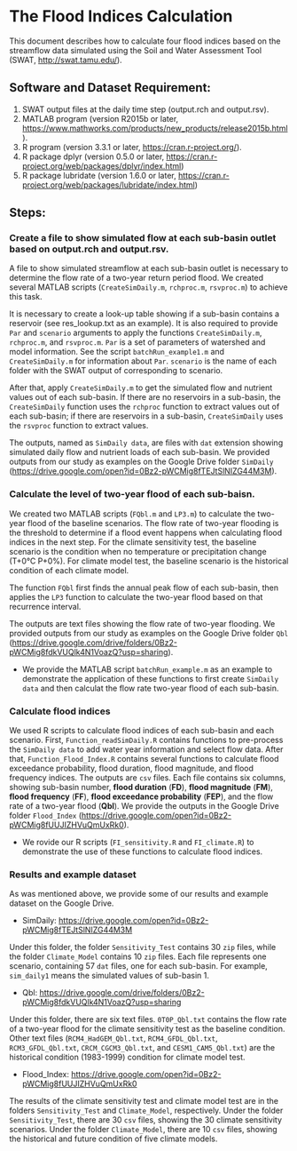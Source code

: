 # The Flood Indices Calculation

This document describes how to calculate four flood indices based on the streamflow data simulated using the Soil and Water Assessment Tool (SWAT, http://swat.tamu.edu/).

## Software and Dataset Requirement:
1.	SWAT output files at the daily time step (output.rch and output.rsv).
2.	MATLAB program (version R2015b or later, https://www.mathworks.com/products/new_products/release2015b.html). 
3.	R program (version 3.3.1 or later, https://cran.r-project.org/).
4.	R package dplyr (version 0.5.0 or later, https://cran.r-project.org/web/packages/dplyr/index.html) 
5.	R package lubridate (version 1.6.0 or later, https://cran.r-project.org/web/packages/lubridate/index.html) 

## Steps:

### Create a file to show simulated flow at each sub-basin outlet based on output.rch and output.rsv.

A file to show simulated streamflow at each sub-basin outlet is necessary to determine the flow rate of a two-year return period flood. We created several MATLAB scripts (`CreateSimDaily.m`, `rchproc.m`, `rsvproc.m`) to achieve this task.  

It is necessary to create a look-up table showing if a sub-basin contains a reservoir (see res_lookup.txt as an example). It is also required to provide `Par` and `scenario` arguments to apply the functions `CreateSimDaily.m`, `rchproc.m`, and `rsvproc.m`. `Par` is a set of parameters of watershed and model information. See the script `batchRun_example1.m` and `CreateSimDaily.m` for information about `Par`. `scenario` is  the name of each folder with the SWAT output of corresponding to scenario.   

After that, apply `CreateSimDaily.m` to get the simulated flow and nutrient values out of each sub-basin. If there are no reservoirs in a sub-basin, the `CreateSimDaily` function uses the `rchproc` function to extract values out of each sub-basin; if there are reservoirs in a sub-basin, `CreateSimDaily` uses the `rsvproc` function to extract values.  

The outputs, named as `SimDaily data`, are files with `dat` extension showing simulated daily flow and nutrient loads of each sub-basin. We provided outputs from our study as examples on the Google Drive folder `SimDaily` (https://drive.google.com/open?id=0Bz2-pWCMig8fTEJtSlNIZG44M3M). 

### Calculate the level of two-year flood of each sub-baisn.

We created two MATLAB scripts (`FQbl.m` and `LP3.m`) to calculate the two-year flood of the baseline scenarios. The flow rate of two-year flooding is the threshold to determine if a flood event happens when calculating flood indices in the next step. For the climate sensitivity test, the baseline scenario is the condition when no temperature or precipitation change (T+0°C P+0%). For climate model test, the baseline scenario is the historical condition of each climate model.   

The function `FQbl` first finds the annual peak flow of each sub-basin, then applies the `LP3` function to calculate the two-year flood based on that recurrence interval.   

The outputs are text files showing the flow rate of two-year flooding. We provided outputs from our study as examples on the Google Drive folder `Qbl` (https://drive.google.com/drive/folders/0Bz2-pWCMig8fdkVUQlk4N1VoazQ?usp=sharing). 

* We provide the MATLAB script `batchRun_example.m` as an example to demonstrate the application of these functions to first create `SimDaily data` and then calculat the flow rate two-year flood of each sub-basin. 

### Calculate flood indices

We used R scripts to calculate flood indices of each sub-basin and each scenario. First, `Function_readSimDaily.R` contains functions to pre-process the `SimDaily data` to add water year information and select flow data. After that, `Function_Flood_Index.R` contains several functions to calculate flood exceedance probability, flood duration, flood magnitude, and flood frequency indices. The outputs are `csv` files. Each file contains six columns, showing sub-basin number, **flood duration** (**FD**), **flood magnitude** (**FM**), **flood frequency** (**FF**), **flood exceedance probability** (**FEP**), and the flow rate of a two-year flood (**Qbl**). We provide the outputs in the Google Drive folder `Flood_Index` (https://drive.google.com/open?id=0Bz2-pWCMig8fUUJIZHVuQmUxRk0).

* We rovide our R scripts (`FI_sensitivity.R` and `FI_climate.R`) to demonstrate the use of these functions to calculate flood indices.

### Results and example dataset

As was mentioned above, we provide some of our results and example dataset on the Google Drive.

* SimDaily: https://drive.google.com/open?id=0Bz2-pWCMig8fTEJtSlNIZG44M3M

Under this folder, the folder `Sensitivity_Test` contains 30 `zip` files, while the folder `Climate_Model` contains 10 `zip` files. Each file represents one scenario, containing 57 `dat` files, one for each sub-basin. For example, `sim_daily1` means the simulated values of sub-basin 1.  

* Qbl: https://drive.google.com/drive/folders/0Bz2-pWCMig8fdkVUQlk4N1VoazQ?usp=sharing

Under this folder, there are six text files. `0T0P_Qbl.txt` contains the flow rate of a two-year flood for the climate sensitivity test as the baseline condition. Other text files (`RCM4_HadGEM_Qbl.txt`, `RCM4_GFDL_Qbl.txt`, `RCM3_GFDL_Qbl.txt`, `CRCM_CGCM3_Qbl.txt`, and `CESM1_CAM5_Qbl.txt`) are the historical condition (1983-1999) condition for climate model test.

* Flood_Index: https://drive.google.com/open?id=0Bz2-pWCMig8fUUJIZHVuQmUxRk0

The results of the climate sensitivity test and climate model test are in the folders `Sensitivity_Test` and `Climate_Model`, respectively. Under the folder `Sensitivity_Test`, there are 30 `csv` files, showing the 30 climate sensitivity scenarios. Under the folder `Climate_Model`, there are 10 `csv` files, showing the historical and future condition of five climate models.
